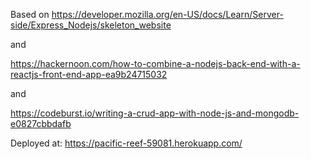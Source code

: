 Based on https://developer.mozilla.org/en-US/docs/Learn/Server-side/Express_Nodejs/skeleton_website

and

https://hackernoon.com/how-to-combine-a-nodejs-back-end-with-a-reactjs-front-end-app-ea9b24715032

and 

https://codeburst.io/writing-a-crud-app-with-node-js-and-mongodb-e0827cbbdafb

Deployed at: https://pacific-reef-59081.herokuapp.com/